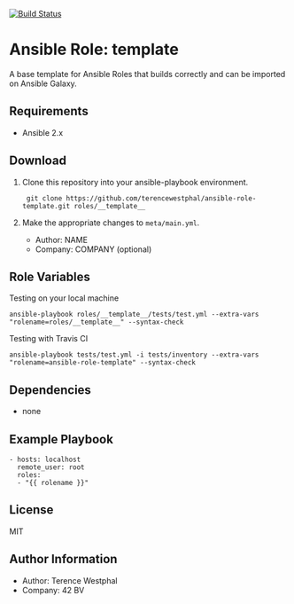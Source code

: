 [![Build Status](https://travis-ci.org/terencewestphal/ansible-role-template.svg?branch=master)](https://travis-ci.org/terencewestphal/ansible-role-template)

Ansible Role: template
=========

A base template for Ansible Roles that builds correctly and can be imported on Ansible Galaxy.

Requirements
------------

- Ansible 2.x

Download
------------
1. Clone this repository into your ansible-playbook environment.  
   
        git clone https://github.com/terencewestphal/ansible-role-template.git roles/__template__

2. Make the appropriate changes to ```meta/main.yml```.
    - Author: NAME
    - Company: COMPANY (optional)
 

Role Variables
--------------

Testing on your local machine

    ansible-playbook roles/__template__/tests/test.yml --extra-vars "rolename=roles/__template__" --syntax-check
    
Testing with Travis CI

    ansible-playbook tests/test.yml -i tests/inventory --extra-vars "rolename=ansible-role-template" --syntax-check

Dependencies
------------

- none

Example Playbook
----------------

    - hosts: localhost
      remote_user: root
      roles:
      - "{{ rolename }}"

License
-------

MIT

Author Information
------------------

- Author: Terence Westphal
- Company: 42 BV